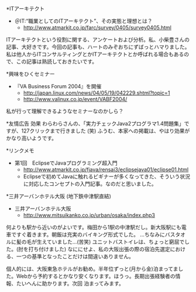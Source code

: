 *ITアーキテクト

* ＠IT:“職業としてのITアーキテクト”、その実態と理想とは？
  * http://www.atmarkit.co.jp/farc/survey/0405/survey0405.html

ITアーキテクトという役割に関する、アンケートおよび分析。私、小柴豊さんの記事、大好きです。今回の記事も、ハートのみぞおちにずばっとハマりました。私は他人からITコンサルティングとかITアーキテクトとか呼ばれる場合もあるので、この記事は熟読しておきたいです。


*興味をひくセミナー

* 『VA Business Forum 2004』を開催
  * http://japan.linux.com/news/04/05/19/042229.shtml?topic=1
  * http://www.valinux.co.jp/event/VABF2004/

私が行って理解できるようなセミナーなのかしら？ 

*友情広告 効果
わらわらさんの、「実力チェックJava2プログラマ1.4問題集」ですが、127クリックまで行きました (笑) ふうむ、本家への掲載は、やはり効果がかなり高いようです。

*リンクメモ

* 第1回　EclipseでJavaプログラミング超入門
  * http://www.atmarkit.co.jp/fjava/rensai3/eclipsejava01/eclipse01.html
  * Eclipseで初めてJavaに触れるビギナーが多くなってきた、そういう状況に対応したコンセプトの入門記事。なのだと思いました。


*三井アーバンホテル大阪 (地下鉄中津駅直結)

* 三井アーバンホテル大阪
  * http://www.mitsuikanko.co.jp/urban/osaka/index.php3

何よりも駅から近いのがよいです。梅田から1駅の中津駅だし。新大阪駅にも電車ですぐ着きます。朝飯は充実のバイキング形式でした。 …ちなみにバスタオルに髪の毛が生えていました…(苦笑) ユニットバストイレは、ちょっと窮屈でした。(肘を打ち付けました) なににせよ、私の大阪出張の際の宿泊先選定における、一つの基準となったことだけは間違いありません。

個人的には、大阪東急ホテルがお勧め。半年位ずっと(月から金)泊まってました。Webから予約するとかなり安くなります。ほうっ。長期出張経験者の情報、たいへんに助かります。次回 泊まってみます。
